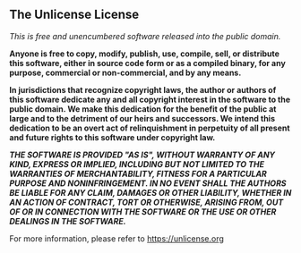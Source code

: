 ## The Unlicense License
*This is free and unencumbered software released into the public domain.*

**Anyone is free to copy, modify, publish, use, compile, sell, or
distribute this software, either in source code form or as a compiled
binary, for any purpose, commercial or non-commercial, and by any
means.**

**In jurisdictions that recognize copyright laws, the author or authors
of this software dedicate any and all copyright interest in the
software to the public domain. We make this dedication for the benefit
of the public at large and to the detriment of our heirs and
successors. We intend this dedication to be an overt act of
relinquishment in perpetuity of all present and future rights to this
software under copyright law.**

***THE SOFTWARE IS PROVIDED "AS IS", WITHOUT WARRANTY OF ANY KIND,
EXPRESS OR IMPLIED, INCLUDING BUT NOT LIMITED TO THE WARRANTIES OF
MERCHANTABILITY, FITNESS FOR A PARTICULAR PURPOSE AND NONINFRINGEMENT.
IN NO EVENT SHALL THE AUTHORS BE LIABLE FOR ANY CLAIM, DAMAGES OR
OTHER LIABILITY, WHETHER IN AN ACTION OF CONTRACT, TORT OR OTHERWISE,
ARISING FROM, OUT OF OR IN CONNECTION WITH THE SOFTWARE OR THE USE OR
OTHER DEALINGS IN THE SOFTWARE.***

For more information, please refer to <https://unlicense.org>
